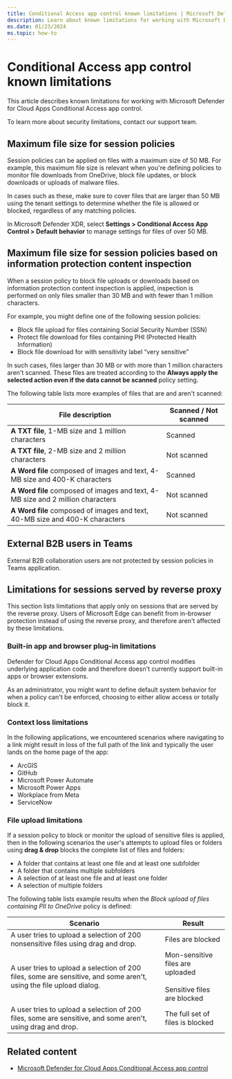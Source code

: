 ```yaml
---
title: Conditional Access app control known limitations | Microsoft Defender for Cloud Apps
description: Learn about known limitations for working with Microsoft Defender for Cloud Apps Conditional Access app control.
ms.date: 01/23/2024
ms.topic: how-to
---
```


# Conditional Access app control known limitations

This article describes known limitations for working with Microsoft Defender for Cloud Apps Conditional Access app control.

To learn more about security limitations, contact our support team.

## Maximum file size for session policies

Session policies can be applied on files with a maximum size of 50 MB. For example, this maximum file size is relevant when you're defining policies to monitor file downloads from OneDrive, block file updates, or block downloads or uploads of malware files.

In cases such as these, make sure to cover files that are larger than 50 MB using the tenant settings to determine whether the file is allowed or blocked, regardless of any matching policies.

In Microsoft Defender XDR, select **Settings > Conditional Access App Control > Default behavior** to manage settings for files of over 50 MB.

## Maximum file size for session policies based on information protection content inspection

When a session policy to block file uploads or downloads based on information protection content inspection is applied, inspection is performed on only files smaller than 30 MB and with fewer than 1 million characters.

For example, you might define one of the following session policies:

  - Block file upload for files containing Social Security Number (SSN)
  - Protect file download for files containing PHI (Protected Health Information)
  - Block file download for with sensitivity label “very sensitive”

In such cases, files larger than 30 MB or with more than 1 million characters aren't scanned. These files are treated according to the **Always apply the selected action even if the data cannot be scanned** policy setting.

The following table lists more examples of files that are and aren't scanned:

|File description  |Scanned / Not scanned  |
|---------|---------|
|**A TXT file**, 1-MB size and 1 million characters     |  Scanned       |
|**A TXT file**, 2-MB size and 2 million characters     |   Not scanned      |
|**A Word file** composed of images and text, 4-MB size and 400-K characters     |  Scanned       |
|**A Word file** composed of images and text, 4-MB size and 2 million characters     |  Not scanned        |
|**A Word file** composed of images and text, 40-MB size and 400-K characters     |  Not scanned         |

## External B2B users in Teams

External B2B collaboration users are not protected by session policies in Teams application.

## Limitations for sessions served by reverse proxy

This section lists limitations that apply only on sessions that are served by the reverse proxy. Users of Microsoft Edge can benefit from in-browser protection instead of using the reverse proxy, and therefore aren't affected by these limitations.

### Built-in app and browser plug-in limitations

Defender for Cloud Apps Conditional Access app control modifies underlying application code and therefore doesn't currently support built-in apps or browser extensions.

As an administrator, you might want to define default system behavior for when a policy can't be enforced, choosing to either allow access or totally block it.

### Context loss limitations

In the following applications, we encountered scenarios where navigating to a link might result in loss of the full path of the link and typically the user lands on the home page of the app:

- ArcGIS
- GitHub
- Microsoft Power Automate
- Microsoft Power Apps
- Workplace from Meta
- ServiceNow  

### File upload limitations

If a session policy to block or monitor the upload of sensitive files is applied, then in the following scenarios the user's attempts to upload files or folders using **drag & drop** blocks the complete list of files and folders:

- A folder that contains at least one file and at least one subfolder
- A folder that contains multiple subfolders
- A selection of at least one file and at least one folder
- A selection of multiple folders

The following table lists example results when the *Block upload of files containing PII to OneDrive* policy is defined:

|Scenario  |Result  |
|---------|---------|
|A user tries to upload a selection of 200 nonsensitive files using drag and drop.     |   Files are blocked       |
|A user tries to upload a selection of 200 files, some are sensitive, and some aren't, using the file upload dialog.     |   Mon-sensitive files are uploaded <br><br>Sensitive files are blocked      |
|A user tries to upload a selection of 200 files, some are sensitive, and some aren't, using drag and drop.     |   The full set of files is blocked      |

## Related content

- [Microsoft Defender for Cloud Apps Conditional Access app control](proxy-intro-aad.md)
